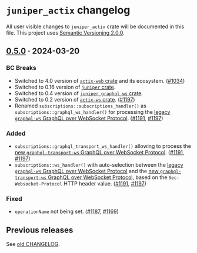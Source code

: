 `juniper_actix` changelog
=========================

All user visible changes to `juniper_actix` crate will be documented in this file. This project uses [Semantic Versioning 2.0.0].




## [0.5.0] · 2024-03-20
[0.5.0]: /../../tree/juniper_actix-v0.5.0/juniper_actix

### BC Breaks

- Switched to 4.0 version of [`actix-web` crate] and its ecosystem. ([#1034])
- Switched to 0.16 version of [`juniper` crate].
- Switched to 0.4 version of [`juniper_graphql_ws` crate].
- Switched to 0.2 version of [`actix-ws` crate]. ([#1197])
- Renamed `subscriptions::subscriptions_handler()` as `subscriptions::graphql_ws_handler()` for processing the [legacy `graphql-ws` GraphQL over WebSocket Protocol][graphql-ws]. ([#1191], [#1197])

### Added

- `subscriptions::graphql_transport_ws_handler()` allowing to process the [new `graphql-transport-ws` GraphQL over WebSocket Protocol][graphql-transport-ws]. ([#1191], [#1197])
- `subscriptions::ws_handler()` with auto-selection between the [legacy `graphql-ws` GraphQL over WebSocket Protocol][graphql-ws] and the [new `graphql-transport-ws` GraphQL over WebSocket Protocol][graphql-transport-ws], based on the `Sec-Websocket-Protocol` HTTP header value. ([#1191], [#1197])

### Fixed

- `operationName` not being set. ([#1187], [#1169])

[#1034]: /../../pull/1034
[#1169]: /../../issues/1169
[#1187]: /../../pull/1187
[#1191]: /../../pull/1191
[#1197]: /../../pull/1197




## Previous releases

See [old CHANGELOG](/../../blob/juniper_actix-v0.4.0/juniper_actix/CHANGELOG.md).




[`actix` crate]: https://docs.rs/actix
[`actix-web` crate]: https://docs.rs/actix-web
[`actix-ws` crate]: https://docs.rs/actix-ws
[`juniper` crate]: https://docs.rs/juniper
[`juniper_graphql_ws` crate]: https://docs.rs/juniper_graphql_ws
[Semantic Versioning 2.0.0]: https://semver.org
[graphql-transport-ws]: https://github.com/enisdenjo/graphql-ws/blob/v5.14.0/PROTOCOL.md
[graphql-ws]: https://github.com/apollographql/subscriptions-transport-ws/blob/v0.11.0/PROTOCOL.md